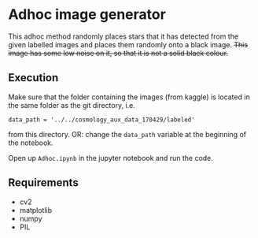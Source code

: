 # Adhoc image generator

This adhoc method randomly places stars that it has detected from the given labelled images and places them randomly onto a black image. ~~This image has some low noise on it, so that it is not a solid black colour.~~

## Execution

Make sure that the folder containing the images (from kaggle) is located in the same folder as the git directory, i.e. 

```data_path = '../../cosmology_aux_data_170429/labeled'```

from this directory. OR: change the ```data_path``` variable at the beginning of the notebook.

Open up ```Adhoc.ipynb``` in the jupyter notebook and run the code.

## Requirements

- cv2
- matplotlib
- numpy
- PIL

